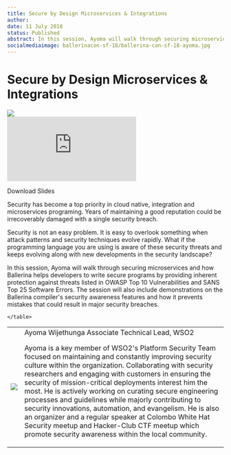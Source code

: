 ```yaml
---
title: Secure by Design Microservices & Integrations
author:
date: 11 July 2018
status: Published
abstract: In this session, Ayoma will walk through securing microservices and how Ballerina helps developers to write secure programs by providing inherent protection against threats listed in OWASP Top 10 Vulnerabilities and SANS Top 25 Software Errors. The session will also include demonstrations on the Ballerina compiler's security awareness features and how it prevents mistakes that could result in major security breaches.
socialmediaimage: ballerinacon-sf-18/ballerina-con-sf-18-ayoma.jpg
---
```

<script src="/js/ballerina-form.js?03"></script><link rel="stylesheet" href="/css/webinar-page.css"></link><link rel="stylesheet" href="/css/ballerinacon-page.css"></link>

<div class="col-xs-12 col-sm-12 col-md-9 col-lg-9" style="padding:0;">
<h1>Secure by Design Microservices & Integrations</h1>
</div>
<div class="col-xs-12 col-sm-12 col-md-3 col-lg-3" style="padding:0;">
<a href="https://con.ballerina.io/" target="_blank"><img class="cInlineLogo" src="https://con.ballerina.io/wp-content/themes/ballerinacon/images/bcon-logo.png"/></a>
</div>
<div class="col-xs-12 col-sm-12 col-md-12 col-lg-12 cConVideoContainer">
<div class="embed-responsive embed-responsive-16by9">
<iframe class="embed-responsive-item" src="https://www.youtube.com/embed/GmIZVwc15bE" frameborder="0" allow="autoplay; encrypted-media" allowfullscreen></iframe>
</div>
</div>

<div class="clearfix"></div>

<a class="cBallerina-io-Home-main-download-button cGuidesDownloadButton cDownloadSlides" target="_blank">Download Slides</a>

<div class="clearfix"></div>

Security has become a top priority in cloud native, integration and microservices programing. Years of maintaining a good reputation could be irrecoverably damaged with a single security breach.

Security is not an easy problem. It is easy to overlook something when attack patterns and security techniques evolve rapidly. What if the programming language you are using is aware of these security threats and keeps evolving along with new developments in the security landscape?

In this session, Ayoma will walk through securing microservices and how Ballerina helps developers to write secure programs by providing inherent protection against threats listed in OWASP Top 10 Vulnerabilities and SANS Top 25 Software Errors. The session will also include demonstrations on the Ballerina compiler's security awareness features and how it prevents mistakes that could result in major security breaches.

<table class="cWebinarPresenter">
    <tr>
        <td class="cWebinarPresenterPic"><img src="//con.ballerina.io/wp-content/themes/ballerinacon/images/speakers/ayoma.jpg"/></td>
        <td class="cWebinarPresenterBio">
      <span class="cPresenterName">Ayoma Wijethunga</span>
      <span class="cPresenterTitle">Associate Technical Lead, WSO2</span>
       <p>Ayoma is a key member of WSO2's Platform Security Team focused on maintaining and constantly improving security culture within the organization. Collaborating with security researchers and engaging with customers in ensuring the security of mission-critical deployments interest him the most. He is actively working on curating secure engineering processes and guidelines while majorly contributing to security innovations, automation, and evangelism. He is also an organizer and a regular speaker at Colombo White Hat Security meetup and Hacker-Club CTF meetup which promote security awareness within the local community. </p>
       </tr>

    </table>

</div>
</div>

